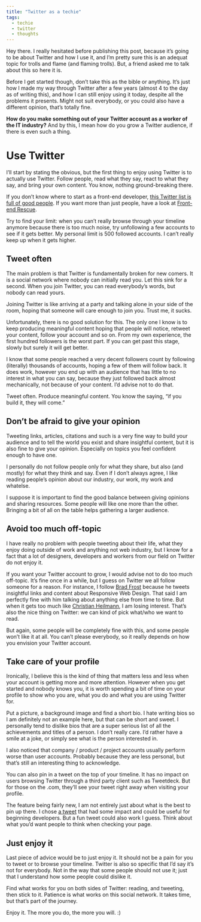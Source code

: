 ```yaml
---
title: "Twitter as a techie"
tags:
  - techie
  - twitter
  - thoughts
---
```


Hey there. I really hesitated before publishing this post, because it’s going to be about Twitter and how I use it, and I’m pretty sure this is an adequat topic for trolls and flame (and flaming trolls). But, a friend asked me to talk about this so here it is.

Before I get started though, don’t take this as the bible or anything. It’s just how I made my way through Twitter after a few years (almost 4 to the day as of writing this), and how I can still enjoy using it today, despite all the problems it presents. Might not suit everybody, or you could also have a different opinion, that’s totally fine.

**How do you make something out of your Twitter account as a worker of the IT industry?** And by this, I mean how do you grow a Twitter audience, if there is even such a thing.

# Use Twitter

I’ll start by stating the obvious, but the first thing to enjoy using Twitter is to actually use Twitter. Follow people, read what they say, react to what they say, and bring your own content. You know, nothing ground-breaking there.

If you don’t know where to start as a front-end developer, [this Twitter list is full of good people](https://twitter.com/frontendrescue/lists/cool-people/members). If you want more than just people, have a look at [Front-end Rescue](https://uptodate.frontendrescue.org/#follow-cool-people).

Try to find your limit: when you can’t really browse through your timeline anymore because there is too much noise, try unfollowing a few accounts to see if it gets better. My personal limit is 500 followed accounts. I can’t really keep up when it gets higher.

## Tweet often

The main problem is that Twitter is fundamentally broken for new comers. It is a social network where nobody can initially read you. Let this sink for a second. When you join Twitter, you can read everybody’s words, but nobody can read yours. 

Joining Twitter is like arriving at a party and talking alone in your side of the room, hoping that someone will care enough to join you. Trust me, it sucks.

Unfortunately, there is no good solution for this. The only one I know is to keep producing meaningful content hoping that people will notice, retweet your content, follow your account and so on. From my own experience, the first hundred followers is the worst part. If you can get past this stage, slowly but surely it will get better.

I know that some people reached a very decent followers count by following (literally) thousands of accounts, hoping a few of them will follow back. It does work, however you end up with an audience that has little to no interest in what you can say, because they just followed back almost mechanically, not because of your content. I’d advise not to do that.

Tweet often. Produce meaningful content. You know the saying, “if you build it, they will come.”

## Don’t be afraid to give your opinion

Tweeting links, articles, citations and such is a very fine way to build your audience and to tell the world you exist and share insightful content, but it is also fine to give your opinion. Especially on topics you feel confident enough to have one.

I personally do not follow people only for what they share, but also (and mostly) for what they think and say. Even if I don’t always agree, I like reading people’s opinion about our industry, our work, my work and whatelse.

I suppose it is important to find the good balance between giving opinions and sharing resources. Some people will like one more than the other. Bringing a bit of all on the table helps gathering a larger audience.

## Avoid too much off-topic

I have really no problem with people tweeting about their life, what they enjoy doing outside of work and anything not web industry, but I know for a fact that a lot of designers, developers and workers from our field on Twitter do not enjoy it.

If you want your Twitter account to grow, I would advise not to do too much off-topic. It’s fine once in a while, but I guess on Twitter we all follow someone for a reason. For instance, I follow [Brad Frost](https://twitter.com/brad_frost) because he tweets insightful links and content about Responsive Web Design. That said I am perfectly fine with him talking about anything else from time to time. But when it gets too much like [Christian Heilmann](https://twitter.com/codepo8), I am losing interest. That’s also the nice thing on Twitter: we can kind of pick what/who we want to read.

But again, some people will be completely fine with this, and some people won’t like it at all. You can’t please everybody, so it really depends on how you envision your Twitter account. 

## Take care of your profile

Ironically, I believe this is the kind of thing that matters less and less when your account is getting more and more attention. However when you get started and nobody knows you, it is worth spending a bit of time on your profile to show who you are, what you do and what you are using Twitter for. 

Put a picture, a background image and find a short bio. I hate writing bios so I am definitely not an example here, but that can be short and sweet. I personally tend to dislike bios that are a super serious list of all the achievements and titles of a person. I don’t really care. I’d rather have a smile at a joke, or simply see what is the person interested in.

I also noticed that company / product / project accounts usually perform worse than user accounts. Probably because they are less personal, but that’s still an interesting thing to acknowledge.

You can also pin in a tweet on the top of your timeline. It has no impact on users browsing Twitter through a third party client such as Tweetdeck. But for those on the .com, they’ll see your tweet right away when visiting your profile.

The feature being fairly new, I am not entirely just about what is the best to pin up there. I chose [a tweet](https://twitter.com/HugoGiraudel/status/656052512395362304) that had some impact and could be useful for beginning developers. But a fun tweet could also work I guess. Think about what you’d want people to think when checking your page.

## Just enjoy it

Last piece of advice would be to just enjoy it. It should not be a pain for you to tweet or to browse your timeline. Twitter is also so specific that I’d say it’s not for everybody. Not in the way that some people should not use it; just that I understand how some people could dislike it.

Find what works for you on both sides of Twitter: reading, and tweeting, then stick to it. Patience is what works on this social network. It takes time, but that’s part of the journey. 

Enjoy it. The more you do, the more you will. :)

